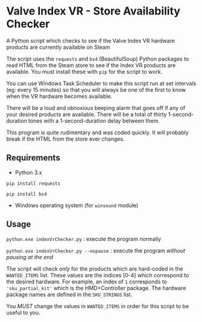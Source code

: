 # Valve Index VR - Store Availability Checker
A Python script which checks to see if the Valve Index VR hardware products are currently available on Steam

The script uses the `requests` and `bs4` (BeautifulSoup) Python packages to read HTML from the Steam store to see if the Index VR products are available. You must install these with `pip` for the script to work.

You can use Windows Task Scheduler to make this script run at set intervals (eg: every 15 minutes) so that you will always be one of the first to know when the VR hardware becomes available.

There will be a loud and obnoxious beeping alarm that goes off if any of your desired products are available. There will be a total of thirty 1-second-duration tones with a 1-second-duration delay between them.

This program is quite rudimentary and was coded quickly. It will probably break if the HTML from the store ever changes. 

## Requirements

- Python 3.x

`pip install requests`

`pip install bs4`

- Windows operating system (for `winsound` module)

## Usage

`python.exe indexVrChecker.py` : execute the program normally

`python.exe indexVrChecker.py --nopause` : execute the program *without pausing at the end*

The script will check *only* for the products which are hard-coded in the `WANTED_ITEMS` list. These values are the indices [0-4] which correspond to the desired hardware. For example, an index of `1` corresponds to `'sku_partial_kit'` which is the HMD+Controller package. The hardware package names are defined in the `SKU_STRINGS` list. 

You *MUST* change the values in `WANTED_ITEMS` in order for this script to be useful to you.
